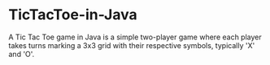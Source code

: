 # TicTacToe-in-Java
A Tic Tac Toe game in Java is a simple two-player game where each player takes turns marking a 3x3 grid with their respective symbols, typically 'X' and 'O'. 
